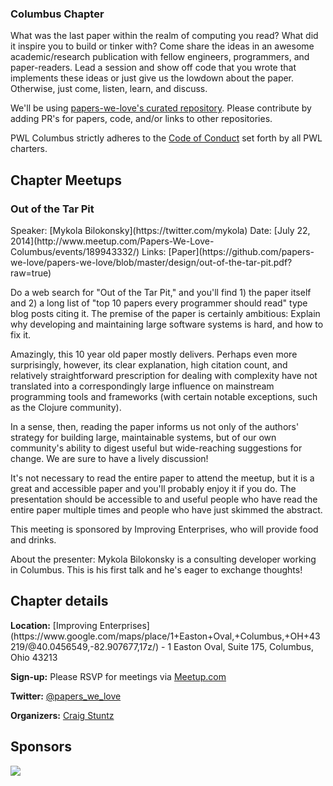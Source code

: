 <article class="chapter">
<section class="primary">

# Columbus Chapter

What was the last paper within the realm of computing you read? What did it inspire you to build or tinker with? Come share the ideas in an awesome academic/research publication with fellow engineers, programmers, and paper-readers. Lead a session and show off code that you wrote that implements these ideas or just give us the lowdown about the paper. Otherwise, just come, listen, learn, and discuss.

We'll be using [papers-we-love's curated repository](https://github.com/papers-we-love/papers-we-love). Please contribute by adding PR's for papers, code, and/or links to other repositories.

PWL Columbus strictly adheres to the [Code of Conduct](https://github.com/papers-we-love/papers-we-love/blob/master/CODE_OF_CONDUCT.md) set forth by all PWL charters.

## Chapter Meetups

### Out of the Tar Pit
<span class="meta">
Speaker: [Mykola Bilokonsky](https://twitter.com/mykola)
Date: [July 22, 2014](http://www.meetup.com/Papers-We-Love-Columbus/events/189943332/)
Links: [Paper](https://github.com/papers-we-love/papers-we-love/blob/master/design/out-of-the-tar-pit.pdf?raw=true)
</span>

Do a web search for "Out of the Tar Pit," and you'll find 1) the paper itself and 2) a long list of "top 10 papers every programmer should read" type blog posts citing it. The premise of the paper is certainly ambitious: Explain why developing and maintaining large software systems is hard, and how to fix it.

Amazingly, this 10 year old paper mostly delivers. Perhaps even more surprisingly, however, its clear explanation, high citation count, and relatively straightforward prescription for dealing with complexity have not translated into a correspondingly large influence on mainstream programming tools and frameworks (with certain notable exceptions, such as the Clojure community).

In a sense, then, reading the paper informs us not only of the authors' strategy for building large, maintainable systems, but of our own community's ability to digest useful but wide-reaching suggestions for change. We are sure to have a lively discussion!

It's not necessary to read the entire paper to attend the meetup, but it is a great and accessible paper and you'll probably enjoy it if you do. The presentation should be accessible to and useful people who have read the entire paper multiple times and people who have just skimmed the abstract.

This meeting is sponsored by Improving Enterprises, who will provide food and drinks.

About the presenter: Mykola Bilokonsky is a consulting developer working in Columbus. This is his first talk and he's eager to exchange thoughts!

</section>
<section class="secondary">
<h2>Chapter details</h2>
<p>
<strong>Location:</strong>
[Improving Enterprises](https://www.google.com/maps/place/1+Easton+Oval,+Columbus,+OH+43219/@40.0456549,-82.907677,17z/) - 1 Easton Oval, Suite 175, Columbus, Ohio 43213
</p>
<p>
<strong>Sign-up:</strong>
Please RSVP for meetings via <a href="http://www.meetup.com/Papers-We-Love-Columbus/">Meetup.com</a>
</p>
<p>
<strong>Twitter:</strong>
<a href="https://twitter.com/PapersWeLoveCMH">@papers_we_love</a>
</p>
<p>
<strong>Organizers:</strong>
<a href="https://twitter.com/craigstuntz">Craig Stuntz</a>
</p>
<h2>Sponsors</h2>
<p class="sponsor">
<a href="http://improvingenterprises.com/"><img src="http://www.improvingenterprises.com/wp-content/uploads/2013/01/Improving-logo-JPEG1.jpg" /></a>
</p>
</section>
</article>
